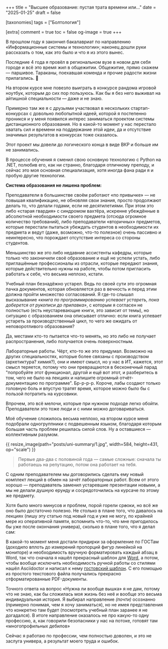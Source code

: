 +++
title = "Высшее образование: пустая трата времени или…"
date = "2025-01-25"
draft = false

[taxonomies]
tags = ["Болтология"]

[extra]
comment = true
toc = false
og-image = true
+++

В прошлом году я закончил бакалавриат по направлению &laquo;Информационные системы и технологии&raquo;; наконец дошли руки рассказать о том, как это было и что я из этого вынес.

<!--more-->

Последние 4 года я провёл в региональном вузе в новом для себя городе и всё это время жил в общежитии. Общежитие, прямо скажем &mdash; паршивое. Тараканы, поехавшая коменда и прочие радости жизни прилагались. :smiling_face_with_tear:

На втором курсе мне повезло выиграть в конкурсе рандома игровой ноутбук, которым до сих пор пользуюсь. Как бы я без него выживал на айтишной специальности &mdash; даже и не знаю.

Примерно там же я с друзьями участвовал в нескольких стартап-конкурсах с довольно любопытной идеей, которой я постепенно проникся и у меня появился интерес заниматься проектом системы дистанционного образования. Но в какой-то момент у нас перестало хватать сил и времени на поддержание этой идеи, да и отсутствие значимых результатов в конкурсах тоже сказалось.

Этот проект мы довели до логического конца в виде ВКР и больше им не занимались.

В процессе обучения я сменил свою основную технологию с Python на .NET, полюбив его, как ни странно, благодаря отличному преподу, и сейчас это моя основная специализация, хотя иногда фана ради я и пробую другие технологии.

**Система образования не лишена проблем:**

Преподаватели в большинстве своём работают &laquo;по привычке&raquo; &mdash; не повышая квалификацию, не обновляя свои знания, просто продолжают делать то, что делали годами, если не десятилетиями. При этом это либо &laquo;старая гвардия&raquo; с синдромом вахтёра, искренне убеждённые в абсолютной необходимости своего предмета (отсюда огромное количество требований), либо преподаватели &laquo;вторичных&raquo; предметов, которые перестали пытаться убеждать студентов в необходимости их предмета и ведут (даже, возможно, что-то полезное) очень пассивно и неинтересно, что порождает отсутствие интереса со стороны студентов.

Меньшинство же это либо недавние ассистенты кафедры, которые только что законичили своё образование и ещё не успели устать, либо приглашённые профессионалы из отрасли, которые передают знания, которые действительно нужны на работе, чтобы потом пригласить работать к себе, что весьма неплохо, кстати.

Учебный план безнадёжно устарел. Ведь по своей сути это огромная пачка документов, которая обновляется раз в вечность и перед этим должна пройти множество согласований. Я где-то слышал высказывание *&laquo;книга по программированию успевает устареть, пока доберется от рукописи до прилавка&raquo;*, с которым я согласен не полностью (есть неустаревающие книги, это зависит от темы), но ситуацию с образованием она описывает отлично: если книга успевает устареть за производтственный цикл, то чего же ожидать от неповоротливого образования?

Да, местами кто-то пытается что-то менять, но это либо не получает распространения, либо получается очень поверхностным.

Лабораторные работы. Чёрт, кто-то же это придумал. Возможно на других специальностях, которые более связаны с производством (архетиктура? химия?), они и имеют смысл, но у нас в ИТ, кажется, этот смысл теряется, потому что они превращаются в бесконечный парад "попробуйте этот функционал, другой и ещё вот этот, и разберитесь в том, чего не было на лекциях и напишите огромный отчёт-документацию по программе". Бр-р-р-р. Короче, лабы создают только головную боль и впустую тратят время, которое можно было бы с пользой потратить на курсовики.

Впрочем, это всё мелочи, которые при нужном подходе легко обойти. Преподаватели это тоже люди и с ними можно договариваться.

Моё обучение сложилось весьма неплохо, на втором курсе меня подобрали одногруппники с подвешенным языком, благодаря которым большая часть проблем решилась силой слов. Ну а оставшиеся &mdash; коллективным разумом.

{{ resize_image(path="posts/uni-summary/1.jpg", width=584, height=431, op="scale") }}

> Первые два-два с половиной года &mdash; самые сложные: сначала ты работаешь на репутацию, потом она работает на тебя.

С одним преподавателем мы договорились сделать ему новый комплект лекций в обмен на зачёт лабораторных работ. Всем от этого хорошо &mdash; преподаватель заменил устаревшие презентации новыми, а мы не делали душную ерунду и сосредоточились на курсаче по этому же предмету.

Хотя было много минусов и проблем, порой горели ср~~а~~оки, но всё же оно было достаточно полезно. Не столько в плане того, что давалось на лекциях (пишу эту статью под новый год и уже не могу, по крайней мере из оперативной памяти, вспомнить что-то, что мне пригодилось бы уже после окончания универа), сколько в плане того, что я делал сам:

В какой-то момент меня достали придирки за оформление по ГОСТам (доходило вплоть до измерений пропорций фигур линейкой на мониторе) и необходимость вручную форматировать каждый абзац в Word, так что сначала я нашёл прекрасный шаблон для [Word](https://github.com/konstantin-morenko/report-732-2017), а потом, чтобы вообще исключить необходимость ручной работы со стилями нашёл Asciidoctor и написал к нему [гостовский шаблон](https://github.com/dadyarri/report-template-asciidoc/). С его помощью из простого текстового файла получались прекрасно отформатированные PDF-документы.

Точного ответа на вопрос &laquo;Нужна ли вообще вышка&raquo; я не дам, потому что не знаю, как бы сложилась моя жизнь без неё и вообще это весьма индивидуальная история. Я выбирал направление *(почти)* осознанно (примерно понимая, чем я хочу заниматься), но не имея представления что конкретно там будет (посмотреть учебный план заранее я не догадался). В итоге направление оказалось не про какую-то одну профессию, а, как говорили безопасники у нас на потоке, готовят там &laquo;многопрофильных дебилов&raquo;

Сейчас я работаю по профессии, чем полностью доволен, и это не заслуга универа, а результат моего труда и ошибок.
